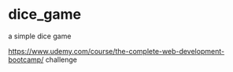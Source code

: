 # dice_game
a simple dice game

https://www.udemy.com/course/the-complete-web-development-bootcamp/ challenge
